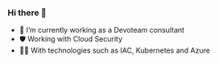 ### Hi there 👋

- 🔭 I’m currently working as a Devoteam consultant 
- 🛡️ Working with Cloud Security
- 👨‍💻 With technologies such as IAC, Kubernetes and Azure
